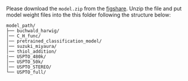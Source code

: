 Please download the `model.zip` from the [figshare](https://figshare.com/ndownloader/files/52216991?private_link=decc64a868ab64a93099). Unzip the file and put model weight files into the this folder following the structure below:

```
model_path/
├── buchwald_harwig/
│── C_H_func/
│── pretrained_classification_model/
│── suzuki_miyaura/
│── thiol_addition/
|── USPTO_480k/
│── USPTO_50k/
│── USPTO_STEREO/
└── USPTO_full/
```
